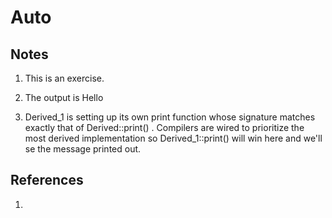 # Auto

## Notes
1. This is an exercise.

2. The output is Hello

3. Derived_1 is setting up its own print function whose signature matches exactly that of Derived::print() . Compilers are wired to prioritize the most derived implementation so Derived_1::print() will win here and we'll se the message printed out.

## References

1. 



